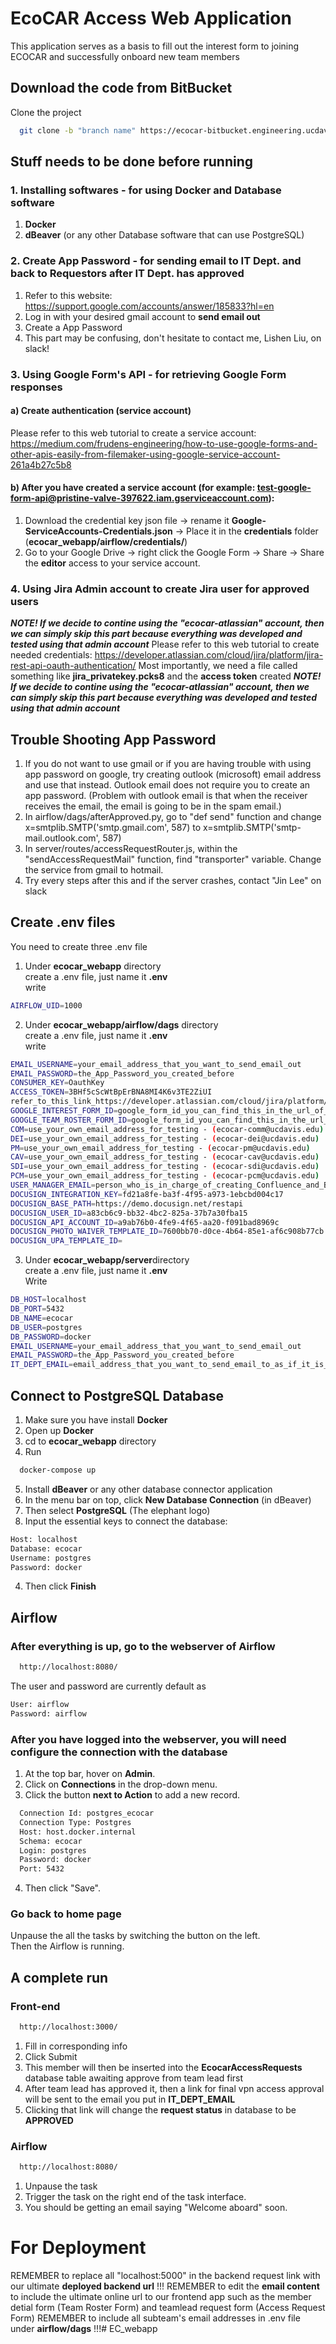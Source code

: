 # EcoCAR Access Web Application

This application serves as a basis to fill out the interest form to joining ECOCAR and successfully onboard new team members

## Download the code from BitBucket

Clone the project

```bash
  git clone -b "branch name" https://ecocar-bitbucket.engineering.ucdavis.edu/scm/pm/ecocar_webapp.git
```

## Stuff needs to be done before running

### 1. Installing softwares - for using Docker and Database software
1. **Docker**  
2. **dBeaver** (or any other Database software that can use PostgreSQL)  


### 2. Create App Password - for sending email to IT Dept. and back to Requestors after IT Dept. has approved
1. Refer to this website: https://support.google.com/accounts/answer/185833?hl=en  
2. Log in with your desired gmail account to **send email out**  
3. Create a App Password  
4. This part may be confusing, don't hesitate to contact me, Lishen Liu, on slack!


### 3. Using Google Form's API - for retrieving Google Form responses

#### a) Create authentication (service account)
Please refer to this web tutorial to create a service account: https://medium.com/frudens-engineering/how-to-use-google-forms-and-other-apis-easily-from-filemaker-using-google-service-account-261a4b27c5b8

#### b) After you have created a service account (for example: test-google-form-api@pristine-valve-397622.iam.gserviceaccount.com):
1. Download the credential key json file -> rename it **Google-ServiceAccounts-Credentials.json** -> Place it in the **credentials** folder (**ecocar_webapp/airflow/credentials/**)
2. Go to your Google Drive -> right click the Google Form -> Share -> Share the **editor** access to your service account.


### 4. Using Jira Admin account to create Jira user for approved users
***NOTE! If we decide to contine using the "ecocar-atlassian" account, then we can simply skip this part because everything was developed and tested using that admin account***
Please refer to this web tutorial to create needed credentials: https://developer.atlassian.com/cloud/jira/platform/jira-rest-api-oauth-authentication/
Most importantly, we need a file called something like **jira_privatekey.pcks8** and the **access token** created
***NOTE! If we decide to contine using the "ecocar-atlassian" account, then we can simply skip this part because everything was developed and tested using that admin account***

## Trouble Shooting App Password
1. If you do not want to use gmail or if you are having trouble with using app password on google, try creating outlook (microsoft) email address and use that instead. Outlook email does not require you to create an app password. (Problem with outlook email is that when the receiver receives the email, the email is going to be in the spam email.)
2. In airflow/dags/afterApproved.py, go to "def send" function and change x=smtplib.SMTP('smtp.gmail.com', 587) to x=smtplib.SMTP('smtp-mail.outlook.com', 587)
3. In server/routes/accessRequestRouter.js, within the "sendAccessRequestMail" function, find "transporter" variable. Change the service from gmail to hotmail.
4. Try every steps after this and if the server crashes, contact "Jin Lee" on slack

## Create .env files  
You need to create three .env file  
1. Under **ecocar_webapp** directory  
create a .env file, just name it **.env**  
write  
```bash
AIRFLOW_UID=1000
```  
2. Under **ecocar_webapp/airflow/dags** directory  
create a .env file, just name it **.env**  
write  
```bash  
EMAIL_USERNAME=your_email_address_that_you_want_to_send_email_out
EMAIL_PASSWORD=the_App_Password_you_created_before
CONSUMER_KEY=OauthKey
ACCESS_TOKEN=3BHf5cScWtBpErBNA8MI4K6v3TE2ZiUI
refer_to_this_link_https://developer.atlassian.com/cloud/jira/platform/jira-rest-api-oauth-authentication/.
GOOGLE_INTEREST_FORM_ID=google_form_id_you_can_find_this_in_the_url_of_google_form
GOOGLE_TEAM_ROSTER_FORM_ID=google_form_id_you_can_find_this_in_the_url_of_google_form
COM=use_your_own_email_address_for_testing - (ecocar-comm@ucdavis.edu)
DEI=use_your_own_email_address_for_testing - (ecocar-dei@ucdavis.edu)
PM=use_your_own_email_address_for_testing - (ecocar-pm@ucdavis.edu)
CAV=use_your_own_email_address_for_testing - (ecocar-cav@ucdavis.edu)
SDI=use_your_own_email_address_for_testing - (ecocar-sdi@ucdavis.edu)
PCM=use_your_own_email_address_for_testing - (ecocar-pcm@ucdavis.edu)
USER_MANAGER_EMAIL=person_who_is_in_charge_of_creating_Confluence_and_Bitbucket_accounts_after_Jira_account_has_been_created.
DOCUSIGN_INTEGRATION_KEY=fd21a8fe-ba3f-4f95-a973-1ebcbd004c17
DOCUSIGN_BASE_PATH=https://demo.docusign.net/restapi
DOCUSIGN_USER_ID=a83cb6c9-bb32-4bc2-825a-37b7a30fba15
DOCUSIGN_API_ACCOUNT_ID=a9ab76b0-4fe9-4f65-aa20-f091bad8969c
DOCUSIGN_PHOTO_WAIVER_TEMPLATE_ID=7600bb70-d0ce-4b64-85e1-af6c908b77cb
DOCUSIGN_UPA_TEMPLATE_ID=
```  
3. Under **ecocar_webapp/server**directory  
create a .env file, just name it **.env**  
Write  
```bash  
DB_HOST=localhost
DB_PORT=5432
DB_NAME=ecocar
DB_USER=postgres
DB_PASSWORD=docker
EMAIL_USERNAME=your_email_address_that_you_want_to_send_email_out
EMAIL_PASSWORD=the_App_Password_you_created_before
IT_DEPT_EMAIL=email_address_that_you_want_to_send_email_to_as_if_it_is_the_IT_Dept
```  
  
## Connect to PostgreSQL Database  

1. Make sure you have install **Docker**  
2. Open up **Docker**    
3. cd to **ecocar_webapp** directory  
4. Run    
```bash  
  docker-compose up  
```  
  
5. Install **dBeaver** or any other database connector application  
6. In the menu bar on top, click **New Database Connection** (in dBeaver)  
7. Then select **PostgreSQL** (The elephant logo)  
8. Input the essential keys to connect the database:  
```bash  
Host: localhost
Database: ecocar
Username: postgres
Password: docker
```  
4. Then click **Finish**  
  
## Airflow   
  
### After everything is up, go to the webserver of Airflow  
```bash  
  http://localhost:8080/  
```  
The user and password are currently default as  
```bash  
User: airflow 
Password: airflow
``` 
  
### After you have logged into the webserver, you will need configure the connection with the database  
1. At the top bar, hover on **Admin**.  
2. Click on **Connections** in the drop-down menu.  
3. Click the button **next to Action** to add a new record.
```bash    
  Connection Id: postgres_ecocar
  Connection Type: Postgres
  Host: host.docker.internal
  Schema: ecocar
  Login: postgres
  Password: docker
  Port: 5432
```  
4. Then click "Save".  
  
  
### Go back to home page  
Unpause the all the tasks by switching the button on the left.  
Then the Airflow is running.    
  
## A complete run  
  
### Front-end   
```bash  
  http://localhost:3000/  
```
1. Fill in corresponding info  
2. Click Submit  
3. This member will then be inserted into the **EcocarAccessRequests** database table awaiting approve from team lead first
4. After team lead has approved it, then a link for final vpn access approval will be sent to the email you put in **IT_DEPT_EMAIL**
5. Clicking that link will change the **request status** in database to be **APPROVED**

### Airflow   
```bash    
  http://localhost:8080/    
```    
1. Unpause the task
2. Trigger the task on the right end of the task interface.
3. You should be getting an email saying "Welcome aboard" soon.

# For Deployment

REMEMBER to replace all "localhost:5000" in the backend request link with our ultimate **deployed backend url** !!!
REMEMBER to edit the **email content** to include the ultimate online url to our frontend app such as the member detial form (Team Roster Form) and teamlead request form (Access Request Form)
REMEMBER to include all subteam's email addresses in .env file under **airflow/dags** !!!#   E C _ w e b a p p  
 